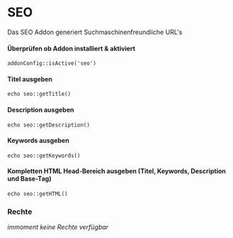 SEO
=======

Das SEO Addon generiert Suchmaschinenfreundliche URL's


#### Überprüfen ob Addon installiert & aktiviert
`addonConfig::isActive('seo')`

#### Titel ausgeben

`echo seo::getTitle()`

#### Description ausgeben

`echo seo::getDescription()`

#### Keywords ausgeben

`echo seo::getKeywords()`

#### Kompletten HTML Head-Bereich ausgeben (Titel, Keywords, Description und Base-Tag)

`echo seo::getHTML()`

### Rechte
_immoment keine Rechte verfügbar_